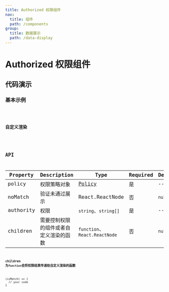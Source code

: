 ```yaml
---
title: Authorized 权限组件
nav:
  title: 组件
  path: /components
group:
  title: 数据展示
  path: /data-display
---
```


# Authorized 权限组件

## 代码演示

### 基本示例

<code src="./demo/simple.tsx" />

### 自定义渲染

<code src="./demo/customize.tsx" />

## API

| Property  | Description                            | Type                                                                   | Required | Default | Alternative |
| --------- | -------------------------------------- | ---------------------------------------------------------------------- | -------- | ------- | ----------- |
| policy    | 权限策略对象                           | [Policy](https://github.com/pansyjs/utils/tree/master/packages/policy) | 是       | --      | --          |
| noMatch   | 验证未通过展示                         | React.ReactNode                                                        | 否       | `null`  | --          |
| authority | 权限                                   | `string`、`string[]`                                                   | 是       | --      | --          |
| children  | 需要控制权限的组件或者自定义渲染的函数 | `function`、`React.ReactNode`                                          | 否       | `null`  | --          |

**children 为`function`会将权限结果传递给自定义渲染的函数**

```
(isMatch) => {
  // your code
}
```

